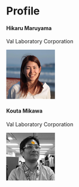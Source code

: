 # Profile

#### Hikaru Maruyama

Val Laboratory Corporation

![img](/img/hikarumaruyama.png)


#### Kouta Mikawa

Val Laboratory Corporation

![img](/img/koutamikawa.png)
